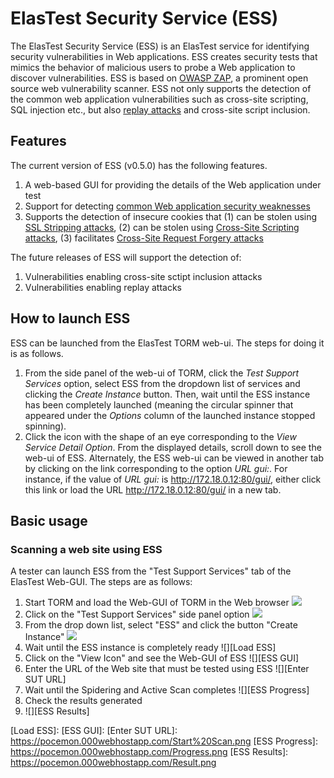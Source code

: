 # ElasTest Security Service (ESS)

The ElasTest Security Service (ESS) is an ElasTest service for identifying security vulnerabilities in Web applications. ESS creates security tests that mimics the behavior of malicious users to probe a Web application to discover vulnerabilities. ESS is based on [OWASP ZAP](https://www.owasp.org/index.php/OWASP_Zed_Attack_Proxy_Project), a prominent open source web vulnerability scanner. ESS not only supports the detection of the common web application vulnerabilities such as cross-site scripting, SQL injection etc., but also [replay attacks](https://pdfs.semanticscholar.org/270c/cf24e8be8421515f5121600f248e841f424d.pdf?_ga=2.125276362.151869347.1515086898-1552517986.1515086898) and cross-site script inclusion.

## Features
The current version of ESS (v0.5.0) has the following features.
1. A web-based GUI for providing the details of the Web application under test
2. Support for detecting [common Web application security weaknesses](https://www.owasp.org/index.php/Top_10-2017_Top_10)
2. Supports the detection of insecure cookies that (1) can be stolen using [SSL Stripping attacks](https://paladion.net/ssl-stripping-revisiting-http-downgrading-attacks/), (2) can be stolen using [Cross-Site Scripting attacks](https://en.wikipedia.org/wiki/Cross-site_scripting), (3) facilitates [Cross-Site Request Forgery attacks](https://en.wikipedia.org/wiki/Cross-site_request_forgery)

The future releases of ESS will support the detection of:
1. Vulnerabilities enabling cross-site sctipt inclusion attacks
2. Vulnerabilities enabling replay attacks

## How to launch ESS

ESS can be launched from the ElasTest TORM web-ui. The steps for doing it is as follows.
1. From the side panel of the web-ui of TORM, click the _Test Support Services_ option, select ESS from the dropdown list of services and clicking the _Create Instance_ button. Then, wait until the ESS instance has been completely launched (meaning the circular spinner that appeared under the _Options_ column of the launched instance stopped spinning).
2. Click the icon with the shape of an eye corresponding to the _View Service Detail Option_. From the displayed details, scroll down to see the web-ui of ESS. Alternately, the ESS web-ui can be viewed in another tab by clicking on the link corresponding to the option _URL gui:_. For instance, if the value of _URL gui:_ is http://172.18.0.12:80/gui/, either click this link or load the URL http://172.18.0.12:80/gui/ in a new tab.

## Basic usage
### Scanning a web site using ESS
A tester can launch ESS from the "Test Support Services" tab of the ElasTest Web-GUI. The steps are as follows:
1. Start TORM and load the Web-GUI of TORM in the Web browser
![][TORM GUI]
2. Click on the "Test Support Services" side panel option
![][Click TSS]
3. From the drop down list, select "ESS" and click the button "Create Instance"
![][Launch ESS]
4. Wait until the ESS instance is completely ready
![][Load ESS]
5. Click on the "View Icon" and see the Web-GUI of ESS
![][ESS GUI]
6. Enter the URL of the Web site that must be tested using ESS
![][Enter SUT URL]
7. Wait until the Spidering and Active Scan completes
![][ESS Progress]
8. Check the results generated
9. ![][ESS Results]
 
[TORM GUI]: https://pocemon.000webhostapp.com/ESS%20GUI.PNG
[Click TSS]: https://pocemon.000webhostapp.com/Click%20TSS.png
[Launch ESS]: https://pocemon.000webhostapp.com/Select%20ESS.png
[Load ESS]: 
[ESS GUI]: 
[Enter SUT URL]: https://pocemon.000webhostapp.com/Start%20Scan.png
[ESS Progress]: https://pocemon.000webhostapp.com/Progress.png
[ESS Results]: https://pocemon.000webhostapp.com/Result.png


